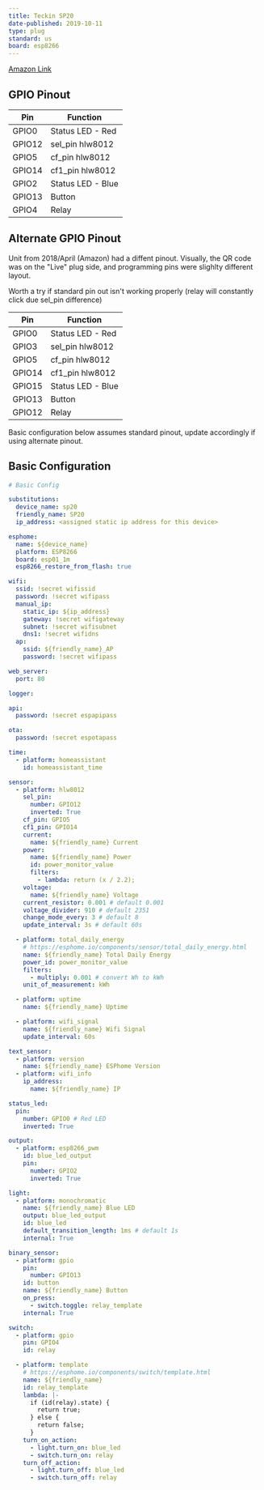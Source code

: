 ```yaml
---
title: Teckin SP20
date-published: 2019-10-11
type: plug
standard: us
board: esp8266
---
```


[Amazon Link](https://amzn.to/3dYflOQ)

## GPIO Pinout

| Pin    | Function          |
| ------ | ----------------- |
| GPIO0  | Status LED - Red  |
| GPIO12 | sel_pin hlw8012   |
| GPIO5  | cf_pin hlw8012    |
| GPIO14 | cf1_pin hlw8012   |
| GPIO2  | Status LED - Blue |
| GPIO13 | Button            |
| GPIO4  | Relay             |

## Alternate GPIO Pinout

Unit from 2018/April (Amazon) had a diffent pinout. Visually, the QR code was on the "Live" plug side, and programming pins were slighlty different layout.

Worth a try if standard pin out isn't working properly (relay will constantly click due sel_pin difference)

| Pin    | Function          |
| ------ | ----------------- |
| GPIO0  | Status LED - Red  |
| GPIO3  | sel_pin hlw8012   |
| GPIO5  | cf_pin hlw8012    |
| GPIO14 | cf1_pin hlw8012   |
| GPIO15 | Status LED - Blue |
| GPIO13 | Button            |
| GPIO12 | Relay             |

Basic configuration below assumes standard pinout, update accordingly if using alternate pinout.

## Basic Configuration

```yaml
# Basic Config

substitutions:
  device_name: sp20
  friendly_name: SP20
  ip_address: <assigned static ip address for this device>

esphome:
  name: ${device_name}
  platform: ESP8266
  board: esp01_1m
  esp8266_restore_from_flash: true

wifi:
  ssid: !secret wifissid
  password: !secret wifipass
  manual_ip:
    static_ip: ${ip_address}
    gateway: !secret wifigateway
    subnet: !secret wifisubnet
    dns1: !secret wifidns
  ap:
    ssid: ${friendly_name}_AP
    password: !secret wifipass

web_server:
  port: 80

logger:

api:
  password: !secret espapipass

ota:
  password: !secret espotapass

time:
  - platform: homeassistant
    id: homeassistant_time

sensor:
  - platform: hlw8012
    sel_pin:
      number: GPIO12
      inverted: True
    cf_pin: GPIO5
    cf1_pin: GPIO14
    current:
      name: ${friendly_name} Current
    power:
      name: ${friendly_name} Power
      id: power_monitor_value
      filters:
        - lambda: return (x / 2.2);
    voltage:
      name: ${friendly_name} Voltage
    current_resistor: 0.001 # default 0.001
    voltage_divider: 910 # default 2351
    change_mode_every: 3 # default 8
    update_interval: 3s # default 60s

  - platform: total_daily_energy
    # https://esphome.io/components/sensor/total_daily_energy.html
    name: ${friendly_name} Total Daily Energy
    power_id: power_monitor_value
    filters:
      - multiply: 0.001 # convert Wh to kWh
    unit_of_measurement: kWh

  - platform: uptime
    name: ${friendly_name} Uptime

  - platform: wifi_signal
    name: ${friendly_name} Wifi Signal
    update_interval: 60s

text_sensor:
  - platform: version
    name: ${friendly_name} ESPhome Version
  - platform: wifi_info
    ip_address:
      name: ${friendly_name} IP

status_led:
  pin:
    number: GPIO0 # Red LED
    inverted: True

output:
  - platform: esp8266_pwm
    id: blue_led_output
    pin:
      number: GPIO2
      inverted: True

light:
  - platform: monochromatic
    name: ${friendly_name} Blue LED
    output: blue_led_output
    id: blue_led
    default_transition_length: 1ms # default 1s
    internal: True

binary_sensor:
  - platform: gpio
    pin:
      number: GPIO13
    id: button
    name: ${friendly_name} Button
    on_press:
      - switch.toggle: relay_template
    internal: True

switch:
  - platform: gpio
    pin: GPIO4
    id: relay

  - platform: template
    # https://esphome.io/components/switch/template.html
    name: ${friendly_name}
    id: relay_template
    lambda: |-
      if (id(relay).state) {
        return true;
      } else {
        return false;
      }
    turn_on_action:
      - light.turn_on: blue_led
      - switch.turn_on: relay
    turn_off_action:
      - light.turn_off: blue_led
      - switch.turn_off: relay
```
